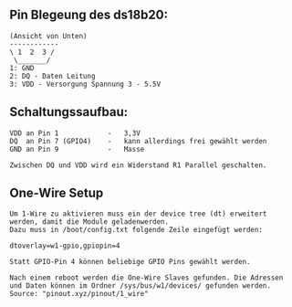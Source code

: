 ## Pin Blegeung des ds18b20:

    (Ansicht von Unten)
    ------------
    \ 1  2  3 /
     \_______/  
    1: GND
    2: DQ - Daten Leitung
    3: VDD - Versorgung Spannung 3 - 5.5V 

## Schaltungssaufbau:
    VDD an Pin 1            -   3,3V
    DQ  an Pin 7 (GPIO4)    -   kann allerdings frei gewählt werden 
    GND an Pin 9            -   Masse

    Zwischen DQ und VDD wird ein Widerstand R1 Parallel geschalten. 

## One-Wire Setup
    Um 1-Wire zu aktivieren muss ein der device tree (dt) erweitert werden, damit die Module geladenwerden.
    Dazu muss in /boot/config.txt folgende Zeile eingefügt werden:
```
dtoverlay=w1-gpio,gpiopin=4
```
    Statt GPIO-Pin 4 können beliebige GPIO Pins gewählt werden.

    Nach einem reboot werden die One-Wire Slaves gefunden. Die Adressen und Daten können im Ordner /sys/bus/w1/devices/ gefunden werden.
    Source: "pinout.xyz/pinout/1_wire"
